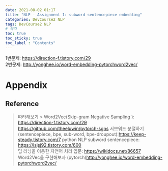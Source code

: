```yaml
---
date: 2021-08-02 01:17
title: "NLP - Assignment 1: subword sentencepiece embedding"
categories: DevCourse2 NLP
tags: DevCourse2 NLP
# 목차
toc: true  
toc_sticky: true 
toc_label : "Contents"
---
```




1번문제: <https://direction-f.tistory.com/29>  
2번문제: <http://yonghee.io/word-embedding-pytorchword2vec/>


# Appendix
## Reference
> 따라해보기 > Word2Vec(Skip-gram Negative Sampling ): <https://direction-f.tistory.com/29>
> <https://github.com/theeluwin/pytorch-sgns>
> 서브워드 분절하기(sentencepiece, bpe, sub-word, bpe-droupout):<https://keep-steady.tistory.com/7>
> python NLP subword sentencepiece: <https://lsjsj92.tistory.com/600>  
> 딥 러닝을 이용한 자연어 처리 입문: <https://wikidocs.net/86657>  
> Word2Vec을 구현해보자 (pytorch)<http://yonghee.io/word-embedding-pytorchword2vec/>
